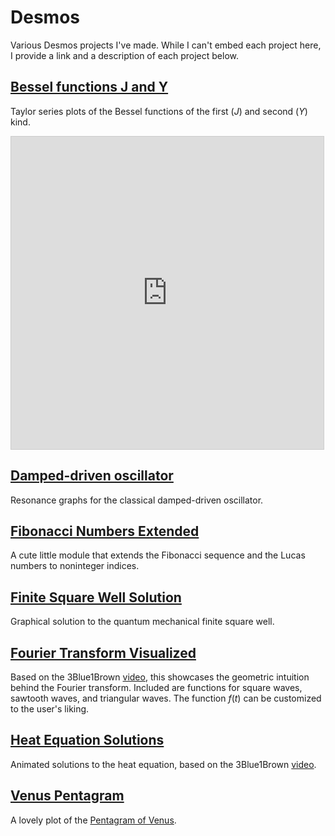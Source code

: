 # Desmos
Various Desmos projects I've made. While I can't embed each project here, I provide a link and a description of each project below.

## [Bessel functions J and Y](https://www.desmos.com/calculator/ievqtywfk5)
Taylor series plots of the Bessel functions of the first (*J*) and second (*Y*) kind.

<iframe src="https://www.desmos.com/calculator/kcezf2w1cq?invertedColors" width="500" height="500" style="border: 1px solid #ccc" frameborder=0></iframe>

## [Damped-driven oscillator](https://www.desmos.com/calculator/y7q6colulj)
Resonance graphs for the classical damped-driven oscillator.

## [Fibonacci Numbers Extended](https://www.desmos.com/calculator/cpu9oqpndj)
A cute little module that extends the Fibonacci sequence and the Lucas numbers to noninteger indices.

## [Finite Square Well Solution](https://www.desmos.com/calculator/qv2oyweian)
Graphical solution to the quantum mechanical finite square well.

## [Fourier Transform Visualized](https://www.desmos.com/calculator/exhbaz9mpf)
Based on the 3Blue1Brown [video](https://youtu.be/spUNpyF58BY), this showcases the geometric intuition behind the Fourier transform. Included are functions for square waves, sawtooth waves, and triangular waves. The function *f*(*t*) can be customized to the user's liking.

## [Heat Equation Solutions](https://www.desmos.com/calculator/jm0wguklxe)
Animated solutions to the heat equation, based on the 3Blue1Brown [video](https://youtu.be/ToIXSwZ1pJU).

## [Venus Pentagram](https://www.desmos.com/calculator/8jvl6b2k0t)
A lovely plot of the [Pentagram of Venus](http://eqnoftheday.com/the-pentagram-of-venus/).
